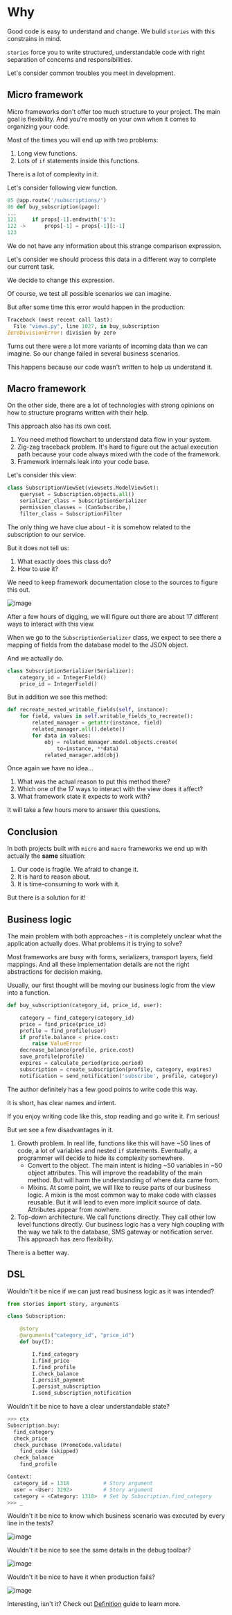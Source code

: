 # Why

Good code is easy to understand and change. We build `stories` with
this constrains in mind.

`stories` force you to write structured, understandable code with right
separation of concerns and responsibilities.

Let's consider common troubles you meet in development.

## Micro framework

Micro frameworks don't offer too much structure to your project. The
main goal is flexibility. And you're mostly on your own when it comes to
organizing your code.

Most of the times you will end up with two problems:

1. Long view functions.
2. Lots of `if` statements inside this functions.

There is a lot of complexity in it.

Let's consider following view function.

```python
85 @app.route('/subscriptions/')
86 def buy_subscription(page):
...
121     if props[-1].endswith('$'):
122 ->      props[-1] = props[-1][:-1]
123
```

We do not have any information about this strange comparison expression.

Let's consider we should process this data in a different way to
complete our current task.

We decide to change this expression.

Of course, we test all possible scenarios we can imagine.

But after some time this error would happen in the production:

```python
Traceback (most recent call last):
  File "views.py", line 1027, in buy_subscription
ZeroDivisionError: division by zero
```

Turns out there were a lot more variants of incoming data than we can
imagine. So our change failed in several business scenarios.

This happens because our code wasn't written to help us understand it.

## Macro framework

On the other side, there are a lot of technologies with strong opinions
on how to structure programs written with their help.

This approach also has its own cost.

1. You need method flowchart to understand data flow in your system.
2. Zig-zag traceback problem. It's hard to figure out the actual
   execution path because your code always mixed with the code of the
   framework.
3. Framework internals leak into your code base.

Let's consider this view:

```python
class SubscriptionViewSet(viewsets.ModelViewSet):
    queryset = Subscription.objects.all()
    serializer_class = SubscriptionSerializer
    permission_classes = (CanSubscribe,)
    filter_class = SubscriptionFilter
```

The only thing we have clue about - it is somehow related to the
subscription to our service.

But it does not tell us:

1. What exactly does this class do?
2. How to use it?

We need to keep framework documentation close to the sources to figure
this out.

![image](/static/method-flowchart.png)

After a few hours of digging, we will figure out there are about 17
different ways to interact with this view.

When we go to the `SubscriptionSerializer` class, we expect to see there
a mapping of fields from the database model to the JSON object.

And we actually do.

```python
class SubscriptionSerializer(Serializer):
    category_id = IntegerField()
    price_id = IntegerField()
```

But in addition we see this method:

```python
def recreate_nested_writable_fields(self, instance):
    for field, values in self.writable_fields_to_recreate():
        related_manager = getattr(instance, field)
        related_manager.all().delete()
        for data in values:
            obj = related_manager.model.objects.create(
                to=instance, **data)
            related_manager.add(obj)
```

Once again we have no idea...

1. What was the actual reason to put this method there?
2. Which one of the 17 ways to interact with the view does it affect?
3. What framework state it expects to work with?

It will take a few hours more to answer this questions.

## Conclusion

In both projects built with `micro` and `macro` frameworks we end up
with actually the **same** situation:

1. Our code is fragile. We afraid to change it.
2. It is hard to reason about.
3. It is time-consuming to work with it.

But there is a solution for it!

## Business logic

The main problem with both approaches - it is completely unclear what
the application actually does. What problems it is trying to solve?

Most frameworks are busy with forms, serializers, transport layers,
field mappings. And all these implementation details are not the right
abstractions for decision making.

Usually, our first thought will be moving our business logic from the
view into a function.

```python
def buy_subscription(category_id, price_id, user):

    category = find_category(category_id)
    price = find_price(price_id)
    profile = find_profile(user)
    if profile.balance < price.cost:
        raise ValueError
    decrease_balance(profile, price.cost)
    save_profile(profile)
    expires = calculate_period(price.period)
    subscription = create_subscription(profile, category, expires)
    notification = send_notification('subscribe', profile, category)
```

The author definitely has a few good points to write code this way.

It is short, has clear names and intent.

If you enjoy writing code like this, stop reading and go write it. I'm
serious!

But we see a few disadvantages in it.

1. Growth problem. In real life, functions like this will have ~50
   lines of code, a lot of variables and nested `if`
   statements. Eventually, a programmer will decide to hide its
   complexity somewhere.
   - Convert to the object. The main intent is hiding ~50 variables in
     ~50 object attributes. This will improve the readability of the
     main method. But will harm the understanding of where data came
     from.
   - Mixins. At some point, we will like to reuse parts of our
     business logic. A mixin is the most common way to make code with
     classes reusable. But it will lead to even more implicit source
     of data. Attributes appear from nowhere.
2. Top-down architecture. We call functions directly. They call other
   low level functions directly. Our business logic has a very high
   coupling with the way we talk to the database, SMS gateway or
   notification server. This approach has zero flexibility.

There is a better way.

## DSL

Wouldn't it be nice if we can just read business logic as it was
intended?

```python
from stories import story, arguments

class Subscription:

    @story
    @arguments("category_id", "price_id")
    def buy(I):

        I.find_category
        I.find_price
        I.find_profile
        I.check_balance
        I.persist_payment
        I.persist_subscription
        I.send_subscription_notification
```

Wouldn't it be nice to have a clear understandable state?

```python
>>> ctx
Subscription.buy:
  find_category
  check_price
  check_purchase (PromoCode.validate)
    find_code (skipped)
  check_balance
    find_profile

Context:
  category_id = 1318           # Story argument
  user = <User: 3292>          # Story argument
  category = <Category: 1318>  # Set by Subscription.find_category
>>> _
```

Wouldn't it be nice to know which business scenario was executed by
every line in the tests?

![image](/static/pytest.png)

Wouldn't it be nice to see the same details in the debug toolbar?

![image](/static/debug-toolbar.png)

Wouldn't it be nice to have it when production fails?

![image](/static/sentry.png)

Interesting, isn't it? Check out [Definition](definition.md) guide to
learn more.
